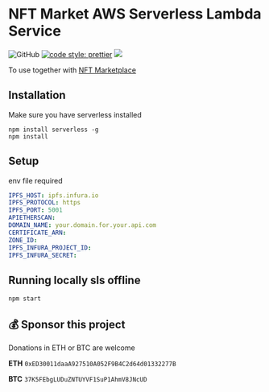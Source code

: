 # NFT Market AWS Serverless Lambda Service 

![GitHub](https://img.shields.io/github/license/chrisf15/erc721-nft-marketplace-service?style=round)
[![code style: prettier](https://img.shields.io/badge/code_style-prettier-ff69b4.svg?style=round)](https://github.com/prettier/prettier)
![](https://img.shields.io/badge/Typescript-💪-blue)

To use together with [NFT Marketplace](https://github.com/chrisf15/erc721-nft-marketplace)

## Installation

Make sure you have serverless installed 

```
npm install serverless -g
npm install
```

## Setup

env file required

```yml
IPFS_HOST: ipfs.infura.io
IPFS_PROTOCOL: https
IPFS_PORT: 5001
APIETHERSCAN: 
DOMAIN_NAME: your.domain.for.your.api.com
CERTIFICATE_ARN: 
ZONE_ID: 
IPFS_INFURA_PROJECT_ID: 
IPFS_INFURA_SECRET:
```

## Running locally sls offline 

```
npm start
```


## 💰 Sponsor this project

Donations in ETH or BTC are welcome 

**ETH** `0xED30011daaA927510A052F9B4C2d64d01332277B`

**BTC** `37K5FEbgLUDuZNTUYVF1SuP1AhmV8JNcUD`